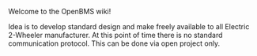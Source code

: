 Welcome to the OpenBMS wiki!

Idea is to develop standard design and make freely available to all Electric 2-Wheeler manufacturer. At this point of time there is no standard communication protocol. This can be done via open project only.
